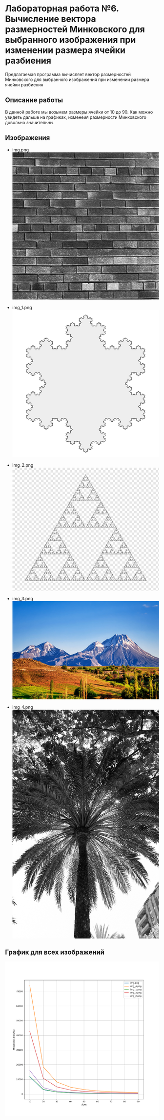 # Лабораторная работа №6. Вычисление вектора размерностей Минковского для выбранного изображения при изменении размера ячейки разбиения

Предлагаемая программа вычисляет вектор размерностей Минковского для выбранного изображения при изменении размера ячейки
разбиения

## Описание работы

В данной работе мы возьмем размеры ячейки от 10 до 90. Как можно увидеть дальше на графиках, изменеия размерности
Минковского довольно значительны.

## Изображения

- img.png ![после обработки](https://github.com/KosteRico/fractal-analysis-labs/blob/main/images/img.png?raw=true)

- img_1.png ![после обработки](https://github.com/KosteRico/fractal-analysis-labs/blob/main/images/img_1.png?raw=true)

- img_2.png ![после обработки](https://github.com/KosteRico/fractal-analysis-labs/blob/main/images/img_2.png?raw=true)

- img_3.png ![после обработки](https://github.com/KosteRico/fractal-analysis-labs/blob/main/images/img_3.png?raw=true)

- img_4.png ![после обработки](https://github.com/KosteRico/fractal-analysis-labs/blob/main/images/img_4.png?raw=true)

## График для всех изображений

![график](https://github.com/KosteRico/fractal-analysis-labs/blob/main/lab7/plot.png?raw=true)
